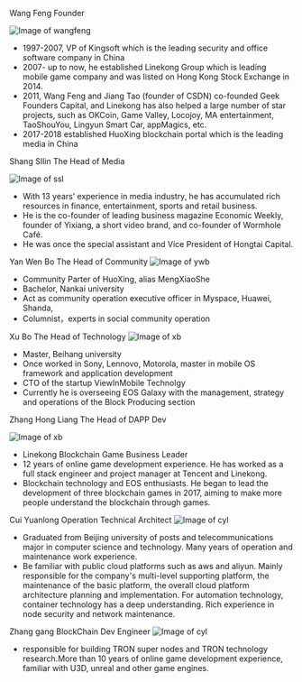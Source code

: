 
Wang Feng 
Founder

![Image of wangfeng](http://static.huoxing24.com/images/2018/05/15/1526388071506734.jpg)


* 1997-2007, VP of Kingsoft which is the leading security and office software company in China
* 2007- up to now, he established Linekong Group which is leading mobile game company and was listed on Hong Kong Stock Exchange in 2014. 
* 2011, Wang Feng and Jiang Tao (founder of CSDN) co-founded Geek Founders Capital, and Linekong has also helped a large number of star projects, such as OKCoin, Game Valley, Locojoy, MA entertainment, TaoShouYou, Lingyun Smart Car, appMagics, etc.
* 2017-2018 established HuoXing blockchain portal which is the leading media in China
  
Shang SIlin 
The Head of Media

![Image of ssl](http://static.huoxing24.com/images/2018/05/15/1526388070917416.jpg)

* With 13 years’ experience in media industry, he has accumulated rich resources in finance, entertainment, sports and retail business. 
* He is the co-founder of leading business magazine Economic Weekly, founder of Yixiang, a short video brand, and co-founder of Wormhole Café. 
* He was once the special assistant and Vice President of Hongtai Capital.


Yan Wen Bo
The Head of Community
![Image of ywb](http://static.huoxing24.com/images/2018/05/15/1526388071056726.jpg)

* Community Parter of HuoXing, alias MengXiaoShe
* Bachelor, Nankai university
* Act as community operation executive officer in Myspace, Huawei, Shanda,
* Columnist，experts in social community operation


Xu Bo
The Head of Technology
![Image of xb](http://static.huoxing24.com/images/2018/05/15/1526388071205623.jpg)

* Master, Beihang university
* Once worked in Sony, Lennovo, Motorola, master in mobile OS framework and application development
* CTO of the startup ViewInMobile Technolgy
* Currently he is overseeing EOS Galaxy with the management, strategy and operations of the Block Producing section

Zhang Hong Liang
The Head of DAPP Dev

![Image of xb](http://static.huoxing24.com/images/2018/05/15/1526388071028772.jpg)

* Linekong Blockchain Game Business Leader
* 12 years of online game development experience. He has worked as a full stack engineer and project manager at Tencent and Linekong.
* Blockchain technology and EOS enthusiasts. He began to lead the development of three blockchain games in 2017, aiming to make more people understand the blockchain through games.

Cui Yuanlong
Operation Technical Architect
![Image of cyl](http://static.huoxing24.com/images/2018/05/15/1526388071554415.jpg)

* Graduated from Beijing university of posts and telecommunications major in computer science and technology. Many years of operation and maintenance work experience.
* Be familiar with public cloud platforms such as aws and aliyun. Mainly responsible for the company's multi-level supporting platform, the maintenance of the basic platform, the overall cloud platform architecture planning and implementation. For automation technology, container technology has a deep understanding. Rich experience in node security and network maintenance.

Zhang gang
BlockChain Dev Engineer
![Image of cyl](https://huoxing24.oss-cn-beijing.aliyuncs.com/image/news/2018/05/1526455737722445.jpg)

* responsible for building TRON super nodes and TRON technology research.More than 10 years of online game development experience, familiar with U3D, unreal and other game engines.
